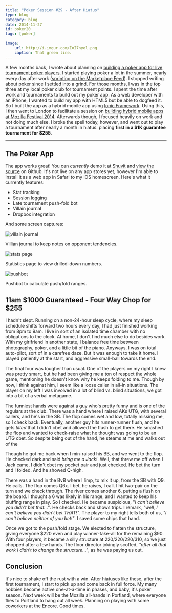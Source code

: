 ```yaml
---
title: "Poker Session #29 - After Hiatus"
type: blog
category: blog
date: 2014-11-27
id: poker20
tags: [poker]

image:
    url: http://i.imgur.com/IoI7nyol.png
    caption: That green line.
---
```


A few months back, I wrote about planning on [building a poker app for live
tournament poker players](/blog/poker19). I started playing poker a lot in the
summer, nearly every day after work ([sprinting on the Marketplace
Feed](/blog/feed)). I stopped writing about poker since I settled into a
grind. For those months, I was in the top three at my local poker club for
tournament points. I spent the time after work and tournaments to build out my
poker app. As a web developer with an iPhone, I wanted to build my app with
HTML5 but be able to dogfeed it. So I built the app as a hybrid mobile app
using [Ionic Framework](http://ionicframework.com). Using this, I then went to
London to facilitate a session on [building hybrid mobile apps at Mozilla
Festival 2014](/blog/mozfest). Afterwards though, I focused heavily on work and
not doing much else. I broke the spell today, however, and went out to play a
tournament after nearly a month in hiatus. placing **first in a $1K guarantee
tournament for $255**.

---

## The Poker App

The app works great! You can *currently* demo it at
[Shuvit](https://shuvit.ngokevin.com) and [view the
source](https://github.com/ngokevin/shuvit) on Github. It's not live on any app
stores yet, however I'm able to install it as a web app in Safari to my iOS
homescreen.  Here's what it currently features:

- Stat tracking
- Session logging
- Late tournament push-fold bot
- Villain journal
- Dropbox integration

And some screen captures:

![villain journal](http://i.imgur.com/JsKod2Al.png)
<div class="page-caption"><span>
  Villian journal to keep notes on opponent tendencies.
</div></span>

![stats page](http://i.imgur.com/XakXr1Hl.png)
<div class="page-caption"><span>
  Statistics page to view drilled-down numbers.
</div></span>

![pushbot](http://i.imgur.com/jTe0tWQl.png)
<div class="page-caption"><span>
  Pushbot to calculate push/fold ranges.
</div></span>

## 11am $1000 Guaranteed - Four Way Chop for $255

I hadn't slept. Running on a non-24-hour sleep cycle, where my sleep schedule
shifts forward two hours every day, I had just finished working from 8pm to
9am. I live in sort of an isolated time chamber with no obligations to the
clock. At home, I don't find much else to do besides work. With my girlfriend
in another state, I balance free time between photography, poker, and a little
bit of the piano. Anyways, I was on total auto-pilot, sort of in a carefree
daze. But it was enough to take it home. I played patiently at the start,
and aggressive small-ball towards the end.

The final four was tougher than usual. One of the players on my right I knew
was pretty smart, but he had been giving me a ton of respect the whole game,
mentioning he doesn't know why he keeps folding to me. Though by now, I think
against him, I seem like a loose caller in all-in situations. The player on
my left I was involved in a lot of blind vs. blind situations, we got into
a bit of a verbal metagame.

The funniest hands were against a guy who's pretty funny and is one of the
regulars at the club. There was a hand where I raised AKs UTG, with several
callers, and he's in the SB. The flop comes wet and low, totally missing me, so
I check back. Eventually, another guy hits runner-runner flush, and he gets
*tilted* that I didn't cbet and allowed the flush to get there. He smashed
the flop and wanted to check-raise what he thought was going to be an UTG
cbet. So despite being out of the hand, he steams at me and walks out of the

Though he got me back when I min-raised his BB, and we went to the flop. He
checked dark and said *bring me a Jack!*. Well, that threw me off when I Jack
came, I didn't cbet my pocket pair and just checked. He bet the turn and I
folded. And he showed Q-high.

There was a hand in the BvB where I limp, to mix it up, from the SB with Q9. He
calls. The flop comes Q6x. I bet, he raises, I call. I hit two-pair on the turn
and we check through.  The river comes another 6, putting a flush on the board.
I thought a 6 was likely in his range, and I wanted to keep his bluffing range
in play. So I checked. He became suspicious, "*I can't believe you didn't bet
that..."*. He checks back and shows trips. I remark, *"well, I can't believe you
didn't bet THAT!"*. The player to my right tells both of us, *"I can't
believe neither of you bet!"*. I saved some chips that hand.

Once we got to the push/fold stage. We elected to flatten the structure, giving
everyone $220 even and play winner-take-all for the remaining $90. With
four players, it became a silly structure at 220/220/220/310, so we just
chopped after a few hands. The floor director jokingly scoffed, *"after all
that work I didn't to change the structure..."*, as he was paying us out.

## Conclusion

It's nice to shake off the rust with a win. After hiatuses like these, after
the first tournament, I start to pick up and come back in full force. My many
hobbies become active one-at-a-time in phases, and baby, it's poker season.
Next week will be the Mozilla all-hands in Portland, where everyone flies to
Portland to hang out all week. Planning on playing with some coworkers at the
Encore. Good times.

